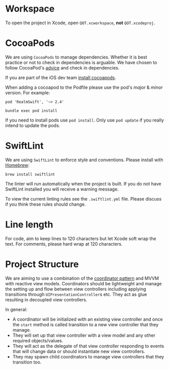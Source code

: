 # Workspace

To open the project in Xcode, open `QOT.xcworkspace`, **not** `QOT.xcodeproj`.

# CocoaPods

We are using `CocoaPods` to manage dependencies. Whether it is best practice or not to check in dependencies is arguable. We have chosen to follow CocoaPod's [advice](https://guides.cocoapods.org/using/using-cocoapods.html#should-i-check-the-pods-directory-into-source-control) and check in dependencies.

If you are part of the iOS dev team [install cocoapods](https://cocoapods.org]).

When adding a cocoapod to the Podfile please use the pod's *major* & *minor* version. For example:

`pod 'RealmSwift', '~> 2.4'`

`bundle exec pod install`

If you need to install pods use `pod install`. Only use `pod update` if you really intend to update the pods.

# SwiftLint

We are using `SwiftLint` to enforce style and conventions. Please install with [Homebrew](https://brew.sh):

`brew install swiftlint`

The linter will run automatically when the project is built. If you do not have SwiftLint installed you will receive a warning message.

To view the current linting rules see the `.swiftlint.yml` file. Please discuss if you think these rules should change.

# Line length

For code, aim to keep lines to 120 characters but let Xcode soft wrap the text. For comments, please hard wrap at 120 characters.

# Project Structure

We are aiming to use a combination of the [coordinator pattern](http://khanlou.com/2015/10/coordinators-redux/) and MVVM with reactive view models. Coordinators should be lightweight and manage the setting up and flow between view controllers including applying transitions through `UIPresentationController`s etc. They act as glue resulting in decoupled view controllers. 

In general:

- A coordinator will be initialized with an existing view controller and once the `start` method is called transition to a new view controller that they manage. 
- They will set up that view controller with a view model and any other required objects/values.
- They will act as the delegate of that view controller responding to events that will change data or should instantiate new view controllers.
- They may spawn child coordinators to manage view controllers that they transition too.
